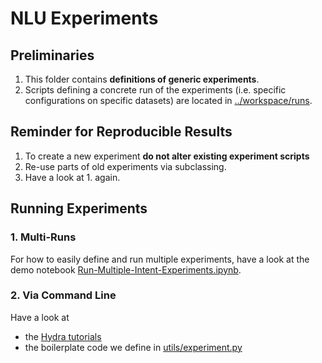 # NLU Experiments

## Preliminaries

1. This folder contains **definitions of generic experiments**. 
2. Scripts defining a concrete run of the experiments (i.e. specific configurations on 
specific datasets) are located in [../workspace/runs](../workspace/runs).

## Reminder for Reproducible Results

1. To create a new experiment **do not alter existing experiment scripts**
2. Re-use parts of old experiments via subclassing.
3. Have a look at 1. again.

## Running Experiments

### 1. Multi-Runs

For how to easily define and run multiple experiments, have a look at the demo 
notebook 
[Run-Multiple-Intent-Experiments.ipynb](../demo/Run-Multiple-Intent-Experiments.ipynb).

### 2. Via Command Line

Have a look at
- the [Hydra tutorials](https://hydra.cc/docs/next/tutorials/intro/)
- the boilerplate code we define in [utils/experiment.py](../utils/experiment.py)
